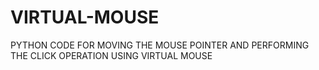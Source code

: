 # VIRTUAL-MOUSE
PYTHON CODE FOR MOVING THE MOUSE POINTER AND PERFORMING THE CLICK OPERATION USING VIRTUAL MOUSE

